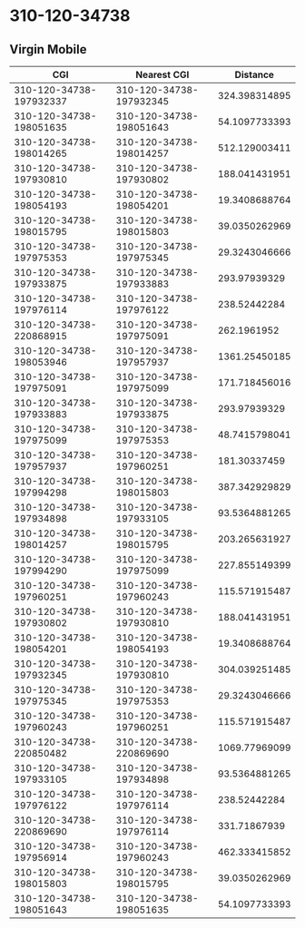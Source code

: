 # 310-120-34738
## Virgin Mobile


| CGI | Nearest CGI | Distance |
|-----|-------------|----------|
| 310-120-34738-197932337 | 310-120-34738-197932345 | 324.398314895 |
| 310-120-34738-198051635 | 310-120-34738-198051643 | 54.1097733393 |
| 310-120-34738-198014265 | 310-120-34738-198014257 | 512.129003411 |
| 310-120-34738-197930810 | 310-120-34738-197930802 | 188.041431951 |
| 310-120-34738-198054193 | 310-120-34738-198054201 | 19.3408688764 |
| 310-120-34738-198015795 | 310-120-34738-198015803 | 39.0350262969 |
| 310-120-34738-197975353 | 310-120-34738-197975345 | 29.3243046666 |
| 310-120-34738-197933875 | 310-120-34738-197933883 | 293.97939329 |
| 310-120-34738-197976114 | 310-120-34738-197976122 | 238.52442284 |
| 310-120-34738-220868915 | 310-120-34738-197975091 | 262.1961952 |
| 310-120-34738-198053946 | 310-120-34738-197957937 | 1361.25450185 |
| 310-120-34738-197975091 | 310-120-34738-197975099 | 171.718456016 |
| 310-120-34738-197933883 | 310-120-34738-197933875 | 293.97939329 |
| 310-120-34738-197975099 | 310-120-34738-197975353 | 48.7415798041 |
| 310-120-34738-197957937 | 310-120-34738-197960251 | 181.30337459 |
| 310-120-34738-197994298 | 310-120-34738-198015803 | 387.342929829 |
| 310-120-34738-197934898 | 310-120-34738-197933105 | 93.5364881265 |
| 310-120-34738-198014257 | 310-120-34738-198015795 | 203.265631927 |
| 310-120-34738-197994290 | 310-120-34738-197975099 | 227.855149399 |
| 310-120-34738-197960251 | 310-120-34738-197960243 | 115.571915487 |
| 310-120-34738-197930802 | 310-120-34738-197930810 | 188.041431951 |
| 310-120-34738-198054201 | 310-120-34738-198054193 | 19.3408688764 |
| 310-120-34738-197932345 | 310-120-34738-197930810 | 304.039251485 |
| 310-120-34738-197975345 | 310-120-34738-197975353 | 29.3243046666 |
| 310-120-34738-197960243 | 310-120-34738-197960251 | 115.571915487 |
| 310-120-34738-220850482 | 310-120-34738-220869690 | 1069.77969099 |
| 310-120-34738-197933105 | 310-120-34738-197934898 | 93.5364881265 |
| 310-120-34738-197976122 | 310-120-34738-197976114 | 238.52442284 |
| 310-120-34738-220869690 | 310-120-34738-197976114 | 331.71867939 |
| 310-120-34738-197956914 | 310-120-34738-197960243 | 462.333415852 |
| 310-120-34738-198015803 | 310-120-34738-198015795 | 39.0350262969 |
| 310-120-34738-198051643 | 310-120-34738-198051635 | 54.1097733393 |
